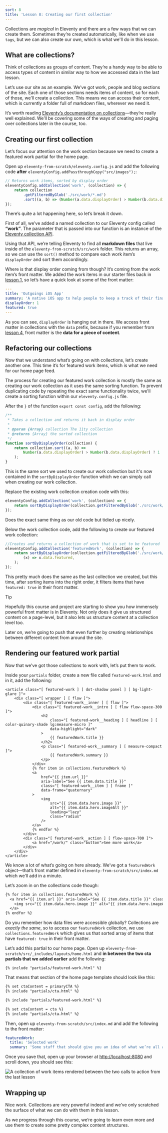 ```yaml
---
sort: 8
title: 'Lesson 8: Creating our first collection'
---
```


Collections are _magical_ in Eleventy and there are a few ways that we can create them. Sometimes they’re created automatically, like when we use `tags`, but we can also create our own, which is what we'll do in this lesson.

## What are collections?

Think of collections as groups of content. They’re a handy way to be able to access types of content in similar way to how we accessed data in the last lesson.

Let’s use our site as an example. We’ve got work, people and blog sections of the site. Each one of those sections needs items of content, so for each of those, we’ll create a collection. This means we can access their content, which is currently a folder full of markdown files, wherever we need it.

It’s worth reading [Eleventy’s documentation on collections](https://www.11ty.dev/docs/collections/)—they’re really well explained. We’ll be covering some of the ways of creating and paging over collections later in the course, too.

## Creating our first collection

Let’s focus our attention on the work section because we need to create a featured work partial for the home page.

Open up `eleventy-from-scratch/eleventy.config.js` and add the following code **after** `eleventyConfig.addPassthroughCopy("src/images");`:

```js
// Returns work items, sorted by display order
eleventyConfig.addCollection('work', (collection) => {
	return collection
		.getFilteredByGlob('./src/work/*.md')
		.sort((a, b) => (Number(a.data.displayOrder) > Number(b.data.displayOrder) ? 1 : -1));
});
```

There’s quite a lot happening here, so let’s break it down.

First of all, we’ve added a named collection to our Eleventy config called **“work”**. The parameter that is passed into our function is an instance of the [Eleventy collection API](https://www.11ty.dev/docs/collections/#collection-api-methods).

Using that API, we’re telling Eleventy to find all **markdown files** that live inside of the `eleventy-from-scratch/src/work` folder. This returns an array, so we can use the `sort()` method to compare each work item’s `displayOrder` and sort them accordingly.

Where is that display order coming from though? It’s coming from the work item’s front matter. We added the work items in our starter files back in [lesson 1](/lesson/1/), so let’s have a quick look at some of the front matter:

```yaml
---
title: 'Outgoings iOS App'
summary: 'A native iOS app to help people to keep a track of their finances by providing easy-to use tracking and organizing capabilities.'
displayOrder: 1
featured: true
---
```

As you can see, `displayOrder` is hanging out in there. We access front matter in collections with the `data` prefix, because if you remember from [lesson 4](/lesson/4/), front matter is the **data for a piece of content**.

## Refactoring our collections

Now that we understand what’s going on with collections, let’s create another one. This time it’s for featured work items, which is what we need for our home page feed.

The process for creating our featured work collection is mostly the same as creating our work collection as it uses the same sorting function. To prevent duplicating code by repeating the exact same functionality twice, we'll create a sorting function within our `eleventy.config.js` file.

After the `}` of the function `export const config`, add the following:

```js
/**
 * Takes a collection and returns it back in display order
 *
 * @param {Array} collection The 11ty collection
 * @returns {Array} the sorted collection
 */
function sortByDisplayOrder(collection) {
	return collection.sort((a, b) =>
		Number(a.data.displayOrder) > Number(b.data.displayOrder) ? 1 : -1,
	);
}
```

This is the same sort we used to create our work collection but it's now contained in the `sortByDisplayOrder` function which we can simply call when creating our work collection.

Replace the existing work collection creation code with this:

```js
eleventyConfig.addCollection('work', (collection) => {
	return sortByDisplayOrder(collection.getFilteredByGlob('./src/work/*.md'));
});
```

Does the exact same thing as our old code but tidied up nicely.

Below the work collection code, add the following to create our featured work collection:

```js
//Creates and returns a collection of work that is set to be featured
eleventyConfig.addCollection('featuredWork', (collection) => {
	return sortByDisplayOrder(collection.getFilteredByGlob('./src/work/*.md')).filter(
		(x) => x.data.featured,
	);
});
```

This pretty much does the same as the last collection we created, but this time, after sorting items into the right order, it filters items that have `featured: true` in their front matter.

> [!TIP]
> Hopefully this course and project are starting to show you how immensely powerful front matter is in Eleventy. Not only does it give us structured content on a page-level, but it also lets us structure content at a collection level too.
>
> Later on, we’re going to push that even further by creating relationships between different content from around the site.

## Rendering our featured work partial

Now that we’ve got those collections to work with, let’s put them to work.

Inside your `partials` folder, create a new file called `featured-work.html` and in it, add the following:

```njk
<article class="[ featured-work ] [ dot-shadow panel ] [ bg-light-glare ]">
	<div class="[ wrapper ] [ flow ]">
		<div class="[ featured-work__inner ] [ flow ]">
			<div class="[ featured-work__intro ] [ flow flow-space-300 ]">
				<h2
					class="[ featured-work__heading ] [ headline ] [ color-quinary-shade lg:measure-micro ]"
					data-highlight="dark"
				>
					{{ featuredWork.title }}
				</h2>
				<p class="[ featured-work__summary ] [ measure-compact ]">
					{{ featuredWork.summary }}
				</p>
			</div>
			{% for item in collections.featuredWork %}
			<a
				href="{{ item.url }}"
				aria-label="See {{ item.data.title }}"
				class="[ featured-work__item ] [ frame ]"
				data-frame="quaternary"
			>
				<img
					src="{{ item.data.hero.image }}"
					alt="{{ item.data.hero.imageAlt }}"
					loading="lazy"
					class="radius"
				/>
			</a>
			{% endfor %}
		</div>
		<div class="[ featured-work__action ] [ flow-space-700 ]">
			<a href="/work/" class="button">See more work</a>
		</div>
	</div>
</article>
```

We know a lot of what’s going on here already. We’ve got a `featuredWork` object—that’s front matter defined in `eleventy-from-scratch/src/index.md` which we’ll add in a minute.

Let’s zoom in on the collections code though:

<!-- prettier-ignore -->
```diff
{% for item in collections.featuredWork %}
  <a href="{{ item.url }}" aria-label="See {{ item.data.title }}" class="[ featured-work__item ] [ frame ]" data-frame="quaternary">
    <img src="{{ item.data.hero.image }}" alt="{{ item.data.hero.imageAlt }}" loading="lazy" class="radius" />
  </a>
{% endfor %}
```

Do you remember how data files were accessible globally? Collections are _exactly the same_, so to access our `featuredWork` collection, we use `collections.featuredWork` which gives us that sorted array of items that have `featured: true` in their front matter.

Let’s add this partial to our home page. Open up `eleventy-from-scratch/src/_includes/layouts/home.html` and **in between the two cta partials that we added earlier** add the following:

```njk
{% include "partials/featured-work.html" %}
```

That means that section of the home page template should look like this:

<!-- prettier-ignore -->
```diff
{% set ctaContent = primaryCTA %}
{% include "partials/cta.html" %}

{% include "partials/featured-work.html" %}

{% set ctaContent = cta %}
{% include "partials/cta.html" %}
```

Then, open up `eleventy-from-scratch/src/index.md` and add the following to the front matter:

```yaml
featuredWork:
  title: 'Selected work'
  summary: 'Some stuff that should give you an idea of what we’re all about.'
```

Once you save that, open up your browser at <http://localhost:8080> and scroll down, you should see this:

![A collection of work items rendered between the two calls to action from the last lesson](/images/ss-work-feed.jpg)

## Wrapping up

Nice work. Collections are very powerful indeed and we’ve only scratched the surface of what we can do with them in this lesson.

As we progress through this course, we’re going to learn even more and use them to create some pretty complex content structures.
